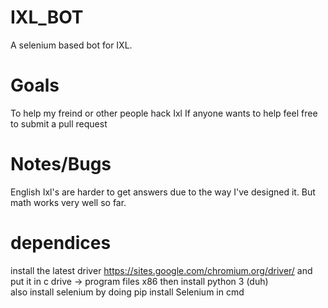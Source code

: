 # IXL_BOT
A selenium based bot for IXL. 
# Goals
To help my freind or other people hack Ixl 
If anyone wants to help feel free to submit a pull request
# Notes/Bugs
English Ixl's are harder to get answers due to the way I've designed it. But math works very well so far.
# dependices
install the latest driver https://sites.google.com/chromium.org/driver/ and put it in c drive → program files x86 
then install python 3 (duh)                
also install selenium by doing pip install Selenium in cmd

